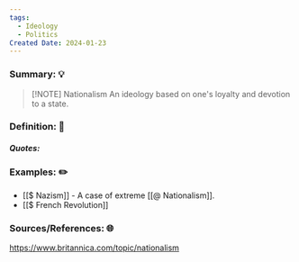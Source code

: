 ```yaml
---
tags:
  - Ideology
  - Politics
Created Date: 2024-01-23
---
```

### Summary: 💡
> [!NOTE] Nationalism
> An ideology based on one's loyalty and devotion to a state.
### Definition: 📖
##### Quotes:

### Examples: ✏️
- [[$ Nazism]] - A case of extreme [[@ Nationalism]].
- [[$ French Revolution]]

### Sources/References: 🌐
https://www.britannica.com/topic/nationalism
